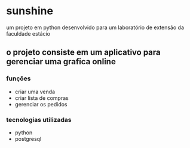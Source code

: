 # sunshine
um projeto em python desenvolvido para um laboratório de extensão da faculdade estácio

## o projeto consiste em um aplicativo para gerenciar uma grafica online

### funções

* criar uma venda
* criar lista de compras 
* gerenciar os pedidos


### tecnologias utilizadas

* python
* postgresql
